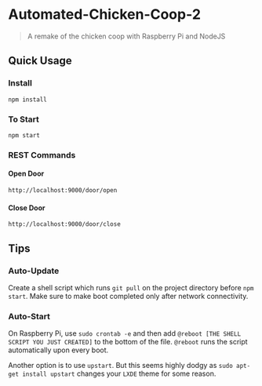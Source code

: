 # Automated-Chicken-Coop-2
> A remake of the chicken coop with Raspberry Pi and NodeJS

## Quick Usage
### Install
`npm install`

### To Start
`npm start`

### REST Commands
#### Open Door
`http://localhost:9000/door/open`
#### Close Door
`http://localhost:9000/door/close`

## Tips
### Auto-Update
Create a shell script which runs `git pull` on the project directory before `npm start`. Make sure to make boot completed only after network connectivity.

### Auto-Start
On Raspberry Pi, use `sudo crontab -e` and then add `@reboot [THE SHELL SCRIPT YOU JUST CREATED]` to the bottom of the file. `@reboot` runs the script automatically upon every boot.

Another option is to use `upstart`. But this seems highly dodgy as `sudo apt-get install upstart` changes your `LXDE` theme for some reason.
